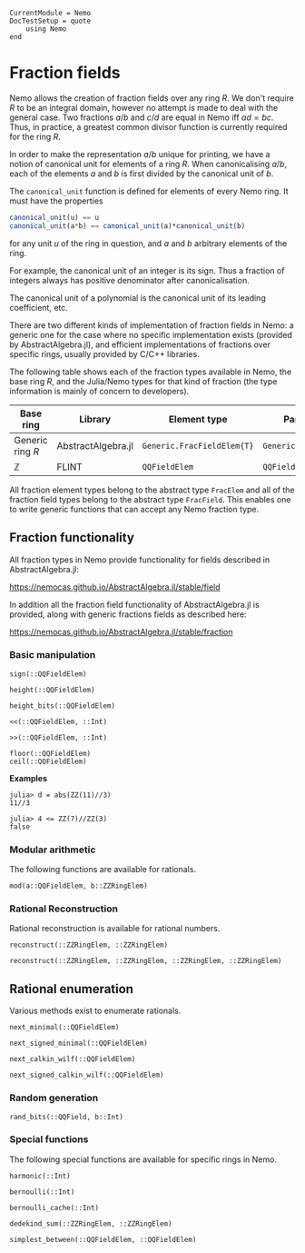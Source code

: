 ```@meta
CurrentModule = Nemo
DocTestSetup = quote
    using Nemo
end
```

# Fraction fields

Nemo allows the creation of fraction fields over any ring $R$. We don't require
$R$ to be an integral domain, however no attempt is made to deal with the
general case. Two fractions $a/b$ and $c/d$ are equal in Nemo iff $ad = bc$.
Thus, in practice, a greatest common divisor function is currently required for
the ring $R$.

In order to make the representation $a/b$ unique for printing, we have a notion
of canonical unit for elements of a ring $R$. When canonicalising $a/b$, each
of the elements $a$ and $b$ is first divided by the canonical unit of $b$.

The `canonical_unit` function is defined for elements of every Nemo ring. It
must have the properties

```julia
canonical_unit(u) == u
canonical_unit(a*b) == canonical_unit(a)*canonical_unit(b)
```

for any unit $u$ of the ring in question, and $a$ and $b$ arbitrary elements
of the ring.

For example, the canonical unit of an integer is its sign. Thus a fraction of
integers always has positive denominator after canonicalisation.

The canonical unit of a polynomial is the canonical unit of its leading
coefficient, etc.

There are two different kinds of implementation of fraction fields in Nemo: a
generic one for the case where no specific implementation exists (provided by
AbstractAlgebra.jl), and efficient implementations of fractions over specific rings,
usually provided by C/C++ libraries.

The following table shows each of the fraction types available in Nemo, the
base ring $R$, and the Julia/Nemo types for that kind of fraction (the type
information is mainly of concern to developers).

Base ring        | Library            | Element type               | Parent type
-----------------|--------------------|----------------------------|----------------------
Generic ring $R$ | AbstractAlgebra.jl | `Generic.FracFieldElem{T}` | `Generic.FracField{T}`
$\mathbb{Z}$     | FLINT              | `QQFieldElem`              | `QQField`

All fraction element types belong to the abstract type `FracElem` and all of
the fraction field types belong to the abstract type `FracField`. This enables
one to write generic functions that can accept any Nemo fraction type.

## Fraction functionality

All fraction types in Nemo provide functionality for fields described in
AbstractAlgebra.jl:

<https://nemocas.github.io/AbstractAlgebra.jl/stable/field>

In addition all the fraction field functionality of AbstractAlgebra.jl is provided,
along with generic fractions fields as described here:

<https://nemocas.github.io/AbstractAlgebra.jl/stable/fraction>

### Basic manipulation

```@docs
sign(::QQFieldElem)
```

```@docs
height(::QQFieldElem)
```

```@docs
height_bits(::QQFieldElem)
```

```@docs
<<(::QQFieldElem, ::Int)
```

```@docs
>>(::QQFieldElem, ::Int)
```

```@docs
floor(::QQFieldElem)
ceil(::QQFieldElem)
```

**Examples**

```jldoctest
julia> d = abs(ZZ(11)//3)
11//3

julia> 4 <= ZZ(7)//ZZ(3)
false
```

### Modular arithmetic

The following functions are available for rationals.

```@docs
mod(a::QQFieldElem, b::ZZRingElem)
```

### Rational Reconstruction

Rational reconstruction is available for rational numbers.

```@docs
reconstruct(::ZZRingElem, ::ZZRingElem)
```

```@docs
reconstruct(::ZZRingElem, ::ZZRingElem, ::ZZRingElem, ::ZZRingElem)
```

## Rational enumeration

Various methods exist to enumerate rationals.

```@docs
next_minimal(::QQFieldElem)
```

```@docs
next_signed_minimal(::QQFieldElem)
```

```@docs
next_calkin_wilf(::QQFieldElem)
```

```@docs
next_signed_calkin_wilf(::QQFieldElem)
```

### Random generation

```@docs
rand_bits(::QQField, b::Int)
```

### Special functions

The following special functions are available for specific rings in Nemo.

```@docs
harmonic(::Int)
```

```@docs
bernoulli(::Int)
```

```@docs
bernoulli_cache(::Int)
```

```@docs
dedekind_sum(::ZZRingElem, ::ZZRingElem)
```

```@docs
simplest_between(::QQFieldElem, ::QQFieldElem)
```
